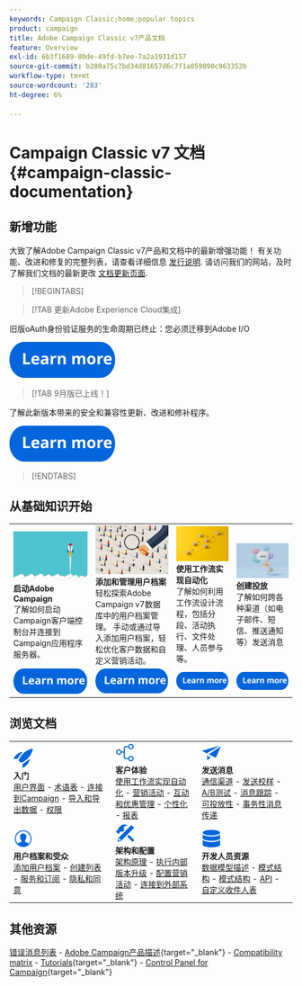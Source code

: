 ```yaml
---
keywords: Campaign Classic;home;popular topics
product: campaign
title: Adobe Campaign Classic v7产品文档
feature: Overview
exl-id: 6b3f1689-80de-49fd-b7ee-7a2a1931d157
source-git-commit: b280a75c7bd34d81657d6c7f1a859890c963352b
workflow-type: tm+mt
source-wordcount: '283'
ht-degree: 6%

---
```


# Campaign Classic v7 文档 {#campaign-classic-documentation}

<!--![](platform/using/assets/do-not-localize/banner_acc_doc.jpg) -->

## 新增功能

大致了解Adobe Campaign Classic v7产品和文档中的最新增强功能！ 有关功能、改进和修复的完整列表，请查看详细信息 [发行说明](rn/using/latest-release.md).  请访问我们的网站，及时了解我们文档的最新更改 [文档更新页面](rn/using/documentation-updates.md).

>[!BEGINTABS]

>[!TAB 更新Adobe Experience Cloud集成]

旧版oAuth身份验证服务的生命周期已终止：您必须迁移到Adobe I/O

[![图像](assets/do-not-localize/learn-more-button.svg)](integrations/using/configuring-adobe-io.md)

>[!TAB 9月版已上线！]

了解此新版本带来的安全和兼容性更新、改进和修补程序。

[![图像](assets/do-not-localize/learn-more-button.svg)](rn/using/latest-release.md)

>[!ENDTABS]

## 从基础知识开始

<table style="table-layout:fixed">
  <tr style="border: 0;">
    <td>
    <a href="platform/using/launching-adobe-campaign.md"><img src="assets/do-not-localize/start-launch.png"></a></a>
    <div><strong>启动Adobe Campaign</strong><br/>了解如何启动Campaign客户端控制台并连接到Campaign应用程序服务器。</div>
    </td>
    <td>
    <a href="platform/using/about-profiles.md"><img src="assets/do-not-localize/start-profiles.png"></a>
    <div><strong>添加和管理用户档案</strong><br/>轻松探索Adobe Campaign v7数据库中的用户档案管理。 手动或通过导入添加用户档案，轻松优化客户数据和自定义营销活动。</div>
    </td>
    <td>
    <a href="workflow/using/about-workflows.md"><img src="assets/do-not-localize/start-workflows.jpeg"></a>
    <div><strong>使用工作流实现自动化</strong><br/>了解如何利用工作流设计流程，包括分段、活动执行、文件处理、人员参与等。
    </div></td>
    <td>
    <a href="delivery/using/steps-about-delivery-creation-steps.md"><img src="assets/do-not-localize/start-deliveries.jpeg"></a>
    <div><strong>创建投放</strong><br/>了解如何跨各种渠道（如电子邮件、短信、推送通知等）发送消息</div>
    </td>
  </tr>
  <tr style="border: 0;">
    <td align="center"><a href="platform/using/launching-adobe-campaign.md"><img src="assets/do-not-localize/learn-more-button.svg"></a></td>
    <td align="center"><a href="platform/using/about-profiles.md"><img src="assets/do-not-localize/learn-more-button.svg"></a></td>
    <td align="center"><a href="workflow/using/about-workflows.md"><img src="assets/do-not-localize/learn-more-button.svg"></a></td>
    <td align="center"><a href="delivery/using/steps-about-delivery-creation-steps.md"><img src="assets/do-not-localize/learn-more-button.svg"></a></td>
    </tr>
</table>

## 浏览文档

<table style="table-layout:auto">
  <tr style="border: 0;">
    <td>
      <img src="assets/do-not-localize/icon-start.svg" width="35px">
    <br/>
      <strong>入门</strong><br/><a href="platform/using/adobe-campaign-workspace.md">用户界面</a> - <a href="platform/using/ac-glossary.md">术语表</a> - <a href="platform/using/launching-adobe-campaign.md">连接到Campaign</a> - <a href="platform/using/get-started-data-import-export.md">导入和导出数据</a> - <a href="platform/using/access-management.md">权限</a>
    </td>
    <td>
      <img src="assets/do-not-localize/icon-experience.svg" width="35px">
    <br/>
      <strong>客户体验</strong><br/><a href="workflow/using/about-workflows.md">使用工作流实现自动化</a> - <a href="campaign/using/setting-up-marketing-campaigns.md">营销活动</a> - <a href="interaction/using/interaction-and-offer-management.md">互动和优惠管理</a> - <a href="delivery/using/about-personalization.md">个性化</a> - <a href="reporting/using/about-adobe-campaign-reporting-tools.md">报表</a>
    </td>
    <td>
      <img src="assets/do-not-localize/icon-send.svg" width="35px">
    <br/>
      <strong>发送消息</strong><br/><a href="delivery/using/communication-channels.md">通信渠道</a> - <a href="delivery/using/steps-about-delivery-creation-steps.md#sending-a-proof">发送校样</a> - <a href="delivery/using/get-started-a-b-testing.md">A/B测试</a> - <a href="delivery/using/about-message-tracking.md">消息跟踪</a> - <a href="delivery/using/about-deliverability.md">可投放性</a> - <a href="message-center/using/about-transactional-messaging.md">事务性消息传递</a>
    </td>
  </tr>
  <tr style="border: 0;">
    <td>
      <img src="assets/do-not-localize/icon_profile-audience.svg" width="35px">
      <br/>
      <strong>用户档案和受众</strong><br/><a href="platform/using/adding-profiles.md">添加用户档案</a> - <a href="platform/using/creating-and-managing-lists.md">创建列表</a> - <a href="delivery/using/about-services-and-subscriptions.md">服务和订阅</a> - <a href="platform/using/privacy-management.md">隐私和同意</a>
    </td>
    <td>
      <img src="assets/do-not-localize/icon-configure.svg" width="35px">
      <br/>
      <strong>架构和配置</strong><br/><a href="production/using/general-architecture.md">架构原理</a> - <a href="production/using/build-upgrade.md">执行内部版本升级</a> - <a href="production/using/configuration.md">配置营销活动</a> - <a href="installation/using/external-accounts.md">连接到外部系统</a>
    </td>
    <td>
      <img src="assets/do-not-localize/icon-dev.svg" width="35px">
      <br/>
      <strong>开发人员资源</strong><br/><a href="configuration/using/about-data-model.md">数据模型描述</a> - <a href="configuration/using/about-schema-reference.md">模式结构</a> - <a href="configuration/using/editing-forms.md">模式结构</a> - <a href="configuration/using/about-web-services.md">API</a> - <a href="configuration/using/about-custom-recipient-table.md">自定义收件人表</a>
    </td>
  </tr>
</table>

## 其他资源

[错误消息列表](https://experienceleague.adobe.com/developer/campaign-errors/error_codes.html?lang=zh-Hans) - [Adobe Campaign产品描述](https://helpx.adobe.com/cn/legal/product-descriptions/adobe-campaign-managed-cloud-services.html){target="_blank"} - [Compatibility matrix](rn/using/compatibility-matrix.md) - [Tutorials](https://experienceleague.adobe.com/docs/campaign-classic-learn/tutorials/overview.html?lang=zh-Hans){target="_blank"} - [Control Panel for Campaign](https://experienceleague.adobe.com/docs/control-panel/using/discover-control-panel/key-features.html?lang=zh-Hans){target="_blank"}
